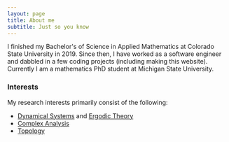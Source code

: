 ```yaml
---
layout: page
title: About me
subtitle: Just so you know
---
```


I finished my Bachelor's of Science in Applied Mathematics at Colorado State University in 2019. Since then, I have worked as a software engineer and dabbled in a few coding projects (including making this website). Currently I am a mathematics PhD student at Michigan State University.


### Interests

My research interests primarily consist of the following:

- [Dynamical Systems](https://en.wikipedia.org/wiki/Dynamical_system) and [Ergodic Theory](https://en.wikipedia.org/wiki/Ergodic_theory)
- [Complex Analysis](https://en.wikipedia.org/wiki/Complex_analysis)
- [Topology](https://en.wikipedia.org/wiki/Topology)
